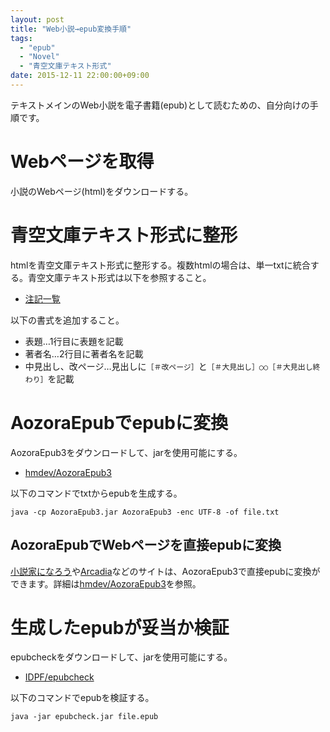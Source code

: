 ```yaml
---
layout: post
title: "Web小説→epub変換手順"
tags:
  - "epub"
  - "Novel"
  - "青空文庫テキスト形式"
date: 2015-12-11 22:00:00+09:00
---
```


テキストメインのWeb小説を電子書籍(epub)として読むための、自分向けの手順です。

<!-- more -->

# Webページを取得

小説のWebページ(html)をダウンロードする。

# 青空文庫テキスト形式に整形

htmlを青空文庫テキスト形式に整形する。複数htmlの場合は、単一txtに統合する。青空文庫テキスト形式は以下を参照すること。

* [注記一覧](http://www.aozora.gr.jp/annotation/)

以下の書式を追加すること。

* 表題…1行目に表題を記載
* 著者名…2行目に著者名を記載
* 中見出し、改ページ…見出しに`［＃改ページ］`と`［＃大見出し］○○［＃大見出し終わり］`を記載

# AozoraEpubでepubに変換

AozoraEpub3をダウンロードして、jarを使用可能にする。

* [hmdev/AozoraEpub3](https://github.com/hmdev/AozoraEpub3)

以下のコマンドでtxtからepubを生成する。

```
java -cp AozoraEpub3.jar AozoraEpub3 -enc UTF-8 -of file.txt
```

## AozoraEpubでWebページを直接epubに変換

[小説家になろう](http://syosetu.com/)や[Arcadia](http://www.mai-net.net/)などのサイトは、AozoraEpub3で直接epubに変換ができます。詳細は[hmdev/AozoraEpub3](https://github.com/hmdev/AozoraEpub3)を参照。

# 生成したepubが妥当か検証

epubcheckをダウンロードして、jarを使用可能にする。

* [IDPF/epubcheck](https://github.com/idpf/epubcheck)

以下のコマンドでepubを検証する。

```
java -jar epubcheck.jar file.epub
```
